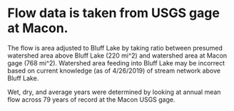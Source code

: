 # Flow data is taken from USGS gage at Macon. 

The flow is area adjusted to Bluff Lake by taking ratio between presumed 
watershed area above Bluff Lake (220 mi^2) and watershed area at Macon 
gage (768 mi^2). Watershed area feeding into Bluff Lake may be incorrect 
based on current knowledge (as of 4/26/2019) of stream network above 
Bluff Lake. 

Wet, dry, and average years were determined by looking at annual mean 
flow across 79 years of record at the Macon USGS gage. 

